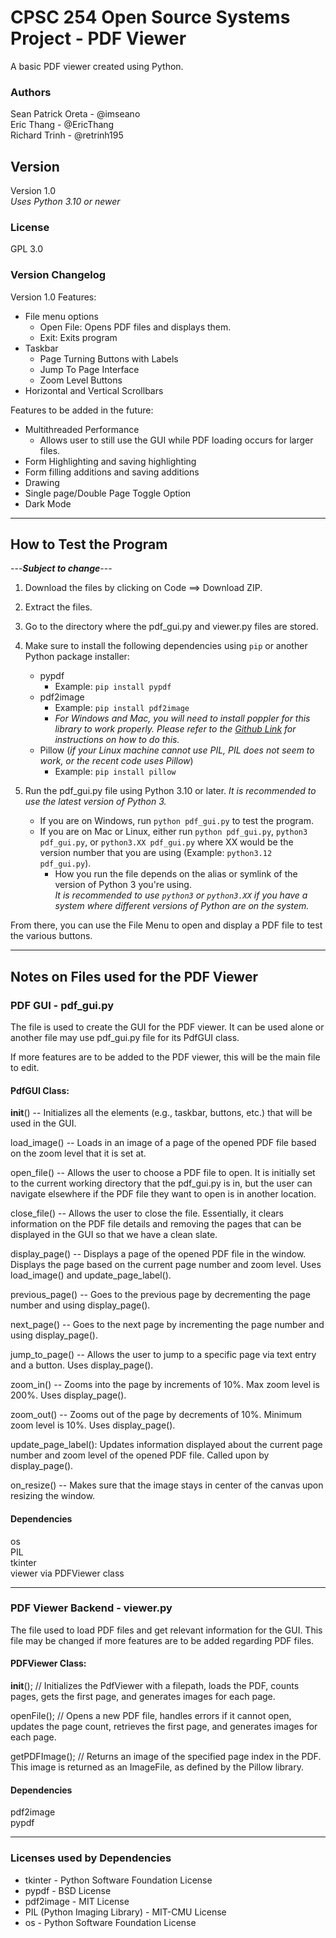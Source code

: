 # CPSC 254 Open Source Systems Project - PDF Viewer

A basic PDF viewer created using Python.

### Authors
Sean Patrick Oreta - @imseano<br/>
Eric Thang - @EricThang<br/>
Richard Trinh - @retrinh195

## Version
Version 1.0<br/>
*Uses Python 3.10 or newer*

### License
GPL 3.0

### Version Changelog
Version 1.0 Features:
+ File menu options
   - Open File: Opens PDF files and displays them.
   - Exit: Exits program
+ Taskbar
    - Page Turning Buttons with Labels
    - Jump To Page Interface
    - Zoom Level Buttons
+ Horizontal and Vertical Scrollbars

Features to be added in the future:
+ Multithreaded Performance
    - Allows user to still use the GUI while PDF loading occurs for larger files.
+ Form Highlighting and saving highlighting
+ Form filling additions and saving additions
+ Drawing
+ Single page/Double Page Toggle Option
+ Dark Mode

-----------------------------------------------------

## How to Test the Program
---***Subject to change***---
1. Download the files by clicking on Code ==> Download ZIP.
2. Extract the files.
3. Go to the directory where the pdf_gui.py and viewer.py files are stored.
4. Make sure to install the following dependencies using `pip` or another Python package installer:
    - pypdf
       * Example: `pip install pypdf`
    - pdf2image
       * Example: `pip install pdf2image`
       * *For Windows and Mac, you will need to install poppler for this library to work properly. Please refer to the [Github Link](https://github.com/Belval/pdf2image) for instructions on how to do this.*
    - Pillow (*if your Linux machine cannot use PIL, PIL does not seem to work, or the recent code uses Pillow*)
        * Example: `pip install pillow`

5. Run the pdf_gui.py file using Python 3.10 or later. *It is recommended to use the latest version of Python 3.*
    - If you are on Windows, run `python pdf_gui.py` to test the program.
    - If you are on Mac or Linux, either run `python pdf_gui.py`, `python3 pdf_gui.py`, or `python3.XX pdf_gui.py` where XX would be the version number that you are using (Example: `python3.12 pdf_gui.py`).
        * How you run the file depends on the alias or symlink of the version of Python 3 you're using. </br>
          *It is recommended to use `python3` or `python3.XX` if you have a system where different versions of Python are on the system.*

From there, you can use the File Menu to open and display a PDF file to test the various buttons.

-----------------------------------------------------

## Notes on Files used for the PDF Viewer
### PDF GUI - pdf_gui.py
The file is used to create the GUI for the PDF viewer. It can be used alone or another file may use pdf_gui.py file for its PdfGUI class.

If more features are to be added to the PDF viewer, this will be the main file to edit.

#### PdfGUI Class:
__init__() -- Initializes all the elements (e.g., taskbar, buttons, etc.) that will be used in the GUI.

load_image() -- Loads in an image of a page of the opened PDF file based on the zoom level that it is set at.

open_file() -- Allows the user to choose a PDF file to open. It is initially set to the current working directory that the pdf_gui.py is in, but the user can navigate elsewhere if the PDF file they want to open is in another location.

close_file() -- Allows the user to close the file. Essentially, it clears information on the PDF file details and removing the pages that can be displayed in the GUI so that we have a clean slate.

display_page() -- Displays a page of the opened PDF file in the window. Displays the page based on the current page number and zoom level. Uses load_image() and update_page_label().

previous_page() -- Goes to the previous page by decrementing the page number and using display_page().

next_page() -- Goes to the next page by incrementing the page number and using display_page().

jump_to_page() -- Allows the user to jump to a specific page via text entry and a button. Uses display_page().

zoom_in() -- Zooms into the page by increments of 10%. Max zoom level is 200%. Uses display_page().

zoom_out() -- Zooms out of the page by decrements of 10%. Minimum zoom level is 10%. Uses display_page().

update_page_label(): Updates information displayed about the current page number and zoom level of the opened PDF file. Called upon by display_page().

on_resize() -- Makes sure that the image stays in center of the canvas upon resizing the window.

#### Dependencies
os<br/>
PIL<br/>
tkinter<br/>
viewer via PDFViewer class

-----------------------------------------------------

### PDF Viewer Backend - viewer.py
The file used to load PDF files and get relevant information for the GUI. This file may be changed if more features are to be added regarding PDF files.

#### PDFViewer Class:
__init__(); // Initializes the PdfViewer with a filepath, loads the PDF, counts pages, gets the first page, and generates images for each page.

openFile(); // Opens a new PDF file, handles errors if it cannot open, updates the page count, retrieves the first page, and generates images for each page.

getPDFImage(); // Returns an image of the specified page index in the PDF. This image is returned as an ImageFile, as defined by the Pillow library.


#### Dependencies
pdf2image<br/>
pypdf

-----------------------------------------------------

### Licenses used by Dependencies
* tkinter - Python Software Foundation License
* pypdf - BSD License
* pdf2image - MIT License
* PIL (Python Imaging Library) - MIT-CMU License
* os - Python Software Foundation License